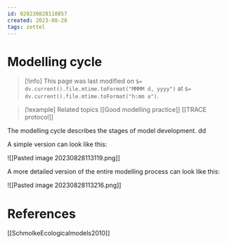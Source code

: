 ```yaml
---
id: 020230828110857  
created: 2023-08-28 
tags: zettel
---
```

# Modelling cycle

> [!info]
> This page was last modified on `$= dv.current().file.mtime.toFormat("MMMM d, yyyy")` at `$= dv.current().file.mtime.toFormat("h:mm a")`.

> [!example] Related topics
>  [[Good modelling practice]]
>  [[TRACE protocol]]

The modelling cycle describes the stages of model development. dd

A simple version can look like this:

![[Pasted image 20230828113119.png]]

A more detailed version of the entire modelling process can look like this:

![[Pasted image 20230828113216.png]]
# References

[[SchmolkeEcologicalmodels2010]]